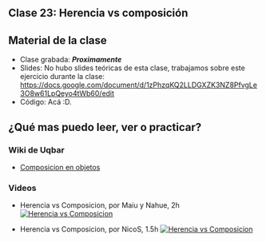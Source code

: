 ## Clase 23: Herencia vs composición

## Material de la clase

- Clase grabada: _**Proximamente**_
- Slides: No hubo slides teóricas de esta clase, trabajamos sobre este ejercicio durante la clase: https://docs.google.com/document/d/1zPhzqKQ2LLDGXZK3NZ8PfvgLe3O8w61LpQeyo4tWb60/edit
- Código: Acá :D.

## ¿Qué mas puedo leer, ver o practicar?

### Wiki de Uqbar

- [Composicion en objetos](https://wiki.uqbar.org/wiki/articles/composicion--oop-.html)

### Videos

- Herencia vs Composicion, por Maiu y Nahue, 2h
[![Herencia vs Composicion](https://img.youtube.com/vi/ICPUh7GgHDc/0.jpg)](https://youtu.be/ICPUh7GgHDc "Herencia vs Composicion")

- Herencia vs Composicion, por NicoS, 1.5h
[![Herencia vs Composicion](https://img.youtube.com/vi/Hh0PmVQ28xU/0.jpg)](https://youtu.be/Hh0PmVQ28xU "Herencia vs Composicion")
